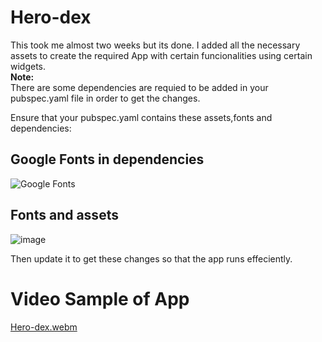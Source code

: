 # Hero-dex

This took me almost two weeks but its done. I added all the necessary assets to create the required App with certain funcionalities using certain widgets.<br> **Note:**<br> There are some dependencies are requied to be added in your pubspec.yaml file in order to get the changes.

Ensure that your pubspec.yaml contains these assets,fonts and dependencies:
## Google Fonts in dependencies
![Google Fonts](https://github.com/user-attachments/assets/ca713158-acf7-499a-93bf-7d2875d78553)

## Fonts and assets
![image](https://github.com/user-attachments/assets/5f80eda6-477d-44e4-9861-61846c81f30d)


Then update it to get these changes so that the app runs effeciently.

# Video Sample of App
[Hero-dex.webm](https://github.com/user-attachments/assets/d2987e5a-3d5d-4af8-b2fa-19f4d3a12792)
